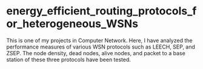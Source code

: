 # energy_efficient_routing_protocols_for_heterogeneous_WSNs
This is one of my projects in Computer Network. Here, I have analyzed the performance measures of various WSN protocols such as LEECH, SEP, and ZSEP. The node density, dead nodes, alive nodes, and packet to a base station of these three protocols have been tested.
